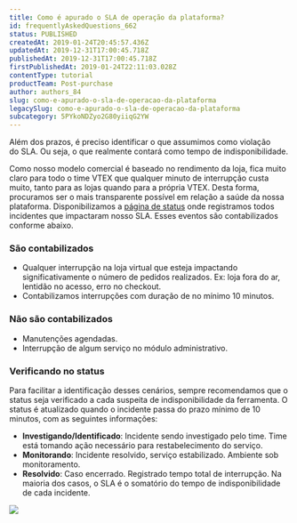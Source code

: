 ```yaml
---
title: Como é apurado o SLA de operação da plataforma?
id: frequentlyAskedQuestions_662
status: PUBLISHED
createdAt: 2019-01-24T20:45:57.436Z
updatedAt: 2019-12-31T17:00:45.718Z
publishedAt: 2019-12-31T17:00:45.718Z
firstPublishedAt: 2019-01-24T22:11:03.028Z
contentType: tutorial
productTeam: Post-purchase
author: authors_84
slug: como-e-apurado-o-sla-de-operacao-da-plataforma
legacySlug: como-e-apurado-o-sla-de-operacao-da-plataforma
subcategory: 5PYkoNDZyo2G80yiiqG2YW
---
```


Além dos prazos, é preciso identificar o que assumimos como violação do SLA. Ou seja, o que realmente contará como tempo de indisponibilidade.

Como nosso modelo comercial é baseado no rendimento da loja, fica muito claro para todo o time VTEX que qualquer minuto de interrupção custa muito, tanto para as lojas quando para a própria VTEX. Desta forma, procuramos ser o mais transparente possível em relação a saúde da nossa plataforma. Disponibilizamos a [página de status](http://status.vtex.com "página de status") onde registramos todos incidentes que impactaram nosso SLA. Esses eventos são contabilizados conforme abaixo.

### São contabilizados

- Qualquer interrupção na loja virtual que esteja impactando significativamente o número de pedidos realizados. Ex: loja fora do ar, lentidão no acesso, erro no checkout.
- Contabilizamos interrupções com duração de no mínimo 10 minutos.

### Não são contabilizados

- Manutenções agendadas.
- Interrupção de algum serviço no módulo administrativo.

### Verificando no status

Para facilitar a identificação desses cenários, sempre recomendamos que o status seja verificado a cada suspeita de indisponibilidade da ferramenta. O status é atualizado quando o incidente passa do prazo mínimo de 10 minutos, com as seguintes informações:

- __Investigando/Identificado__: Incidente sendo investigado pelo time. Time está tomando ação necessário para restabelecimento do serviço.
- __Monitorando__: Incidente resolvido, serviço estabilizado. Ambiente sob monitoramento.
- __Resolvido__: Caso encerrado. Registrado tempo total de interrupção. Na maioria dos casos, o SLA é o somatório do tempo de indisponibilidade de cada incidente.

![](//images.contentful.com/alneenqid6w5/2Le8koNu7YUoICaquSSuuY/134a3f2ca7cee4614a09c96397573dd9/Screen_Shot_2016-04-22_at_16.28.39.png)
